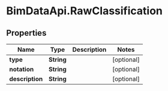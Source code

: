 # BimDataApi.RawClassification

## Properties

Name | Type | Description | Notes
------------ | ------------- | ------------- | -------------
**type** | **String** |  | [optional] 
**notation** | **String** |  | [optional] 
**description** | **String** |  | [optional] 



